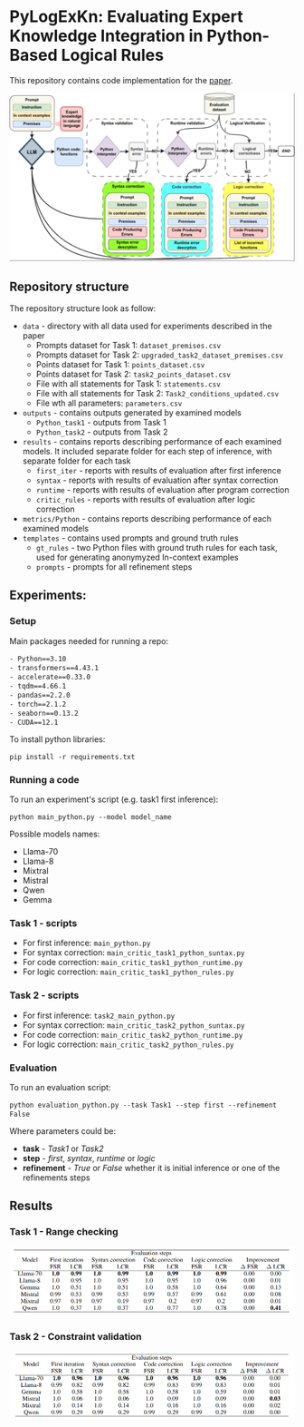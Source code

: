 # PyLogExKn: Evaluating Expert Knowledge Integration in Python-Based Logical Rules
This repository contains code implementation for the [paper]().

![](images/png/framework_diagram.png)

## Repository structure
The repository structure look as follow:
- `data` - directory with all data used for experiments described in the paper
    - Prompts dataset for Task 1: `dataset_premises.csv`
    - Prompts dataset for Task 2: `upgraded_task2_dataset_premises.csv`
    - Points dataset for Task 1: `points_dataset.csv`
    - Points dataset for Task 2: `task2_points_dataset.csv`
    - File with all statements for Task 1: `statements.csv`
    - File with all statements for Task 2: `Task2_conditions_updated.csv`
    - File wth all parameters: `parameters.csv`
- `outputs` - contains outputs generated by examined models
    - `Python_task1` - outputs from Task 1
    - `Python_task2` - outputs from Task 2
- `results` - contains reports describing performance of each examined models. It included separate folder for each step of inference, with separate folder for each task
    - `first_iter` - reports with results of evaluation after first inference
    - `syntax` - reports with results of evaluation after syntax correction
    - `runtime` - reports with results of evaluation after program correction
    - `critic_rules` - reports with results of evaluation after logic correction
- `metrics/Python` - contains reports describing performance of each examined models
- `templates` - contains used prompts and ground truth rules
    - `gt_rules` - two Python files with ground truth rules for each task, used for generating anonymyzed In-context examples
    - `prompts` - prompts for all refinement steps

## Experiments:
### Setup
Main packages needed for running a repo:
```
- Python==3.10
- transformers==4.43.1
- accelerate==0.33.0
- tqdm==4.66.1
- pandas==2.2.0
- torch==2.1.2
- seaborn==0.13.2
- CUDA==12.1
```

To install python libraries:
```console
pip install -r requirements.txt
```

### Running a code
To run an experiment's script (e.g. task1 first inference):
```console
python main_python.py --model model_name
```
Possible models names:
- Llama-70
- Llama-8
- Mixtral
- Mistral
- Qwen
- Gemma

### Task 1 - scripts

- For first inference: `main_python.py`
- For syntax correction: `main_critic_task1_python_suntax.py`
- For code correction: `main_critic_task1_python_runtime.py`
- For logic correction: `main_critic_task1_python_rules.py`

### Task 2 - scripts

- For first inference: `task2_main_python.py`
- For syntax correction: `main_critic_task2_python_suntax.py`
- For code correction: `main_critic_task2_python_runtime.py`
- For logic correction: `main_critic_task2_python_rules.py`

### Evaluation
To run an evaluation script:
```console
python evaluation_python.py --task Task1 --step first --refinement False
```
Where parameters could be:

- **task** - *Task1* or *Task2*
- **step** - *first*, *syntax*, *runtime* or *logic*
- **refinement** - *True* or *False* whether it is initial inference or one of the refinements steps

## Results

### Task 1 - Range checking
![](images/png/Task1_results.png)


### Task 2 - Constraint validation
![](images/png/Task2_results.png)
